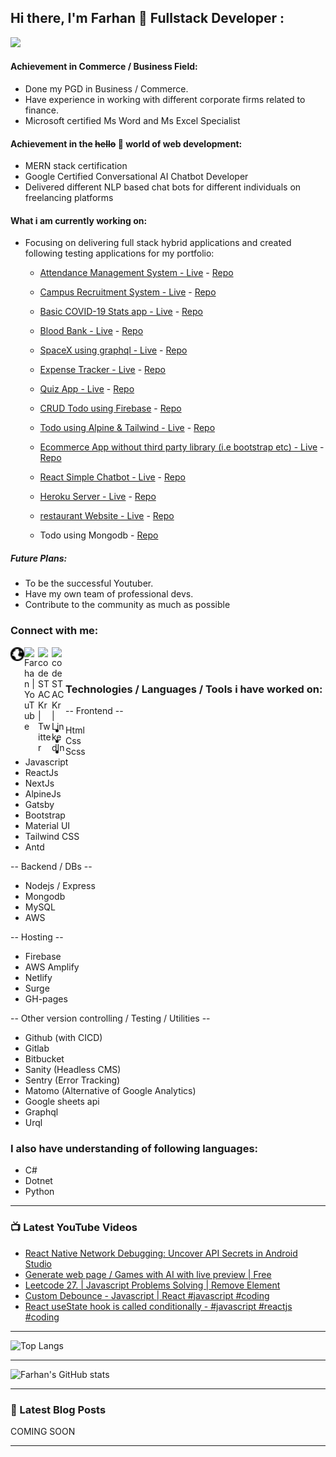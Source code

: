 ## Hi there, I'm Farhan 👋 Fullstack Developer :

![](https://komarev.com/ghpvc/?username=MrFarhan)

#### Achievement in Commerce / Business Field:

- Done my PGD in Business / Commerce.
- Have experience in working with different corporate firms related to finance.
- Microsoft certified Ms Word and Ms Excel Specialist

#### Achievement in the ~~hello~~ 🤣 world of web development:

- MERN stack certification
- Google Certified Conversational AI Chatbot Developer
- Delivered different NLP based chat bots for different individuals on freelancing platforms

#### What i am currently working on:

- Focusing on delivering full stack hybrid applications and created following testing applications for my portfolio:

  - [Attendance Management System - Live][attendancelink] - [Repo][attendancerepo]
  - [Campus Recruitment System - Live][campuslink] - [Repo][campusrepo]
  - [Basic COVID-19 Stats app - Live][covid19link] - [Repo][covid19repo]
  - [Blood Bank - Live][bloodbanklink] - [Repo][bloodbankrepo]
  - [SpaceX using graphql - Live][spacex] - [Repo][spacexrepo]
  - [Expense Tracker - Live][expensetrackerlink] - [Repo][expensetrackerrepo]
  - [Quiz App - Live][quizlink] - [Repo][quizrepo]
  - [CRUD Todo using Firebase][firebasetodolink] - [Repo][firebasetodorepo]
  - [Todo using Alpine & Tailwind - Live][alpinelink] - [Repo][alpinerepo]
  - [Ecommerce App without third party library (i.e bootstrap etc) - Live][bazarlink] - [Repo][bazarrepo]
  - [React Simple Chatbot - Live][reactsimplechatbotlink] - [Repo][reactsimplechatbotrepo]
  - [Heroku Server - Live][herokuserverlink] - [Repo][herokuserverrepo]
  - [restaurant Website - Live][restaurantlink] - [Repo][restaurantrepo]

  - Todo using Mongodb - [Repo][mongotodorepo]

##### Future Plans:

- To be the successful Youtuber.
- Have my own team of professional devs.
- Contribute to the community as much as possible

### Connect with me:

[<img align="left" alt="codeSTACKr.com" width="22px" src="https://raw.githubusercontent.com/iconic/open-iconic/master/svg/globe.svg" />][website]
[<img align="left" alt="Farhan | YouTube" width="22px" src="https://cdn.jsdelivr.net/npm/simple-icons@v3/icons/youtube.svg" />][youtube]
[<img align="left" alt="codeSTACKr | Twitter" width="22px" src="https://cdn.jsdelivr.net/npm/simple-icons@v3/icons/twitter.svg" />][twitter]
[<img align="left" alt="codeSTACKr | LinkedIn" width="22px" src="https://cdn.jsdelivr.net/npm/simple-icons@v3/icons/linkedin.svg" />][linkedin]

<br />

<br />

### Technologies / Languages / Tools i have worked on:

-- Frontend --
- Html
- Css
- Scss
- Javascript
- ReactJs
- NextJs
- AlpineJs
- Gatsby
- Bootstrap
- Material UI
- Tailwind CSS
- Antd

-- Backend / DBs -- 
- Nodejs / Express
- Mongodb
- MySQL
- AWS

-- Hosting --
- Firebase
- AWS Amplify
- Netlify
- Surge
- GH-pages

-- Other version controlling / Testing / Utilities --
- Github (with CICD)
- Gitlab
- Bitbucket
- Sanity (Headless CMS)
- Sentry (Error Tracking)
- Matomo (Alternative of Google Analytics)
- Google sheets api
- Graphql
- Urql

### I also have understanding of following languages:

- C#
- Dotnet
- Python
---

### 📺 Latest YouTube Videos

<!-- YOUTUBE:START -->
- [React Native Network Debugging: Uncover API Secrets in Android Studio](https://www.youtube.com/watch?v=cxx3uAwTCHQ)
- [Generate web page / Games with AI with live preview | Free](https://www.youtube.com/watch?v=Pn6sOKzfXT0)
- [Leetcode 27. |  Javascript Problems Solving |  Remove Element](https://www.youtube.com/watch?v=OlsY_CzH1Cw)
- [Custom Debounce - Javascript | React  #javascript #coding](https://www.youtube.com/shorts/SBjknu8WyZM)
- [React useState hook is called conditionally - #javascript #reactjs #coding](https://www.youtube.com/shorts/BSEnm4-1mgg)
<!-- YOUTUBE:END -->

---

![Top Langs](https://github-readme-stats.vercel.app/api/top-langs/?username=MrFarhan&layout=compact)

---

![Farhan's GitHub stats](https://github-readme-stats.vercel.app/api?username=MrFarhan&count_private=true&show_icons=true&theme=blueberry)

---

### 📕 Latest Blog Posts

<!-- BLOG-POST-LIST:START -->

COMING SOON

<!-- BLOG-POST-LIST:END -->

---

[website]: https://muhammadfarhan0123.wixsite.com/portfolio
[twitter]: https://twitter.com/@FarhanExecutive
[youtube]: https://www.youtube.com/channel/UClA4EpwMxWB9X93T7sib76Q
[linkedin]: https://www.linkedin.com/in/muhammad-farhan-517825111/
[webdevplaylist]: https://www.youtube.com/channel/UClA4EpwMxWB9X93T7sib76Q
[jsplaylist]: https://www.youtube.com/channel/UClA4EpwMxWB9X93T7sib76Q
[cssplaylist]: https://www.youtube.com/channel/UClA4EpwMxWB9X93T7sib76Q
[reactplaylist]: https://www.youtube.com/channel/UClA4EpwMxWB9X93T7sib76Q
[attendancelink]: https://attendance-management-73890.web.app/
[attendancerepo]: https://github.com/MrFarhan/Attendance-Management-System
[campuslink]: https://campus-recruitment-syste-2c8e3.web.app/
[campusrepo]: https://github.com/MrFarhan/Campus-Recruitment-System-using-ReactJS
[covid19link]: https://mrfarhan.github.io/covid-19-tracker
[covid19repo]: https://github.com/MrFarhan/covid-19-tracker
[bloodbanklink]: https://bloodbankapp01.web.app
[bloodbankrepo]: https://github.com/MrFarhan/BloodApplication
[spacex]: https://spacex-react-app.surge.sh
[spacexrepo]: https://github.com/MrFarhan/SpaceX-Graphql
[expensetrackerlink]: https://app-expense-tracker.surge.sh/
[expensetrackerrepo]: https://github.com/MrFarhan/Expense-Tracker
[quizlink]: http://reactjs-quiz.surge.sh/
[quizrepo]: https://github.com/MrFarhan/Quiz-App-Using-ReactJs
[firebasetodolink]: https://react-todo-7b3c4.web.app
[firebasetodorepo]: https://github.com/MrFarhan/react-todo
[alpinelink]: https://mrfarhan.github.io/learning-alpineJs/
[alpinerepo]: https://github.com/MrFarhan/learning-alpineJs
[mongotodorepo]: https://github.com/MrFarhan/React-Todo-MongoDB
[bazarlink]: https://next-js-ecommerce.netlify.app/
[bazarrepo]: https://github.com/MrFarhan/Ecommerce-Nextjs
[herokuserverlink]: https://weather-bot-101.herokuapp.com
[herokuserverrepo]: https://github.com/MrFarhan/Heroku-Server
[restaurantlink]: https://rs-app.surge.sh
[restaurantrepo]: https://github.com/MrFarhan/Front-end-web-UI-using-bootstrap-4
[reactsimplechatbotlink]: https://react-simple-chatbot.surge.sh
[reactsimplechatbotrepo]: https://github.com/MrFarhan/React-Chat-Widget
